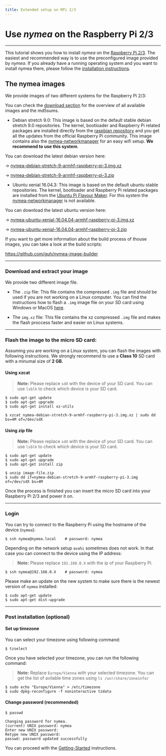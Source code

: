 ```yaml
---
title: Extended setup on RPi 2/3
---
```


# Use *nymea* on the Raspberry Pi 2/3
--------------------------------------------

This tutorial shows you how to install *nymea* on the [Raspberry Pi 2/3](https://www.raspberrypi.org/). The easiest and recommended way is to use the preconfigured image provided by *nymea*. If you already have a running operating system and you want to install nymea there, please follow the [installation instructions](/en/wiki/nymea/master/install).

## The nymea images

We provide images of two different systems for the Raspberry Pi 2/3:

You can check the [download section](https://downloads.guh.io/images/rpi3/) for the overview of all available images and the md5sums.

* Debian stretch 9.0: This image is based on the default stable debian stretch 9.0 repositories. The kernel, bootloader and Raspberry Pi related packages are installed directly from the [raspbian repository](https://www.raspbian.org/RaspbianRepository) and you get all the updates from the official Raspberry Pi community. This image contains also the [nymea-networkmanager](https://github.com/guh/nymea-networkmanager) for an easy wifi setup. **We recommend to use this system**.

You can download the latest debian version here:

→ [nymea-debian-stretch-9-armhf-raspberry-pi-3.img.xz](https://downloads.guh.io/images/rpi3/nymea-debian-stretch-9-armhf-raspberry-pi-3.img.xz)

→ [nymea-debian-stretch-9-armhf-raspberry-pi-3.zip](https://downloads.guh.io/images/rpi3/nymea-debian-stretch-9-armhf-raspberry-pi-3.zip)


* Ubuntu xenial 16.04.3: This image is based on the default ubuntu stable repositories. The kernel, bootloader and Raspberry Pi related packages are installed from the [Ubuntu Pi Flavour Maker](https://ubuntu-pi-flavour-maker.org/). For this system the [nymea-networkmanager](https://github.com/guh/nymea-networkmanager) is not available.

You can download the latest ubuntu version here:

→ [nymea-ubuntu-xenial-16.04.04-armhf-raspberry-pi-3.img.xz](https://downloads.guh.io/images/rpi3/nymea-ubuntu-xenial-16.04.04-armhf-raspberry-pi-3.img.xz)

→ [nymea-ubuntu-xenial-16.04.04-armhf-raspberry-pi-3.zip](https://downloads.guh.io/images/rpi3/nymea-ubuntu-xenial-16.04.04-armhf-raspberry-pi-3.zip)


If you want to get more information about the build process of thouse images, you can take a look at the build scripts:

https://github.com/guh/nymea-image-builder


-----------------------------------------------------
### Download and extract your image

We provide two different image file.

* The `.zip` file: This file contains the compressed `.img` file and should be used if you are not working on a Linux computer. You can find the instructions how to flash a `.img` image file on your SD card using Windows or MacOS [here](https://www.raspberrypi.org/documentation/installation/installing-images/).

* The `img.xz` file: This file contains the xz compressed `.img` file and makes the flash proccess faster and easier on Linux systems.


-----------------------------------------------------
### Flash the image to the micro SD card:

Assuming you are working on a Linux system, you can flash the images with following instructions. We strongly recommend to use a **Class 10** SD card with a minumal size of **2 GB**.

#### Using xzcat

> **Note:** Please replace `sdX` with the device of your SD card. You can use `lsblk` to check which device is your SD card.

    $ sudo apt-get update
    $ sudo apt-get upgrade
    $ sudo apt-get install xz-utils
    
    $ xzcat nymea-debian-stretch-9-armhf-raspberry-pi-3.img.xz | sudo dd bs=4M of=/dev/sdX


#### Using zip file

> **Note:** Please replace `sdX` with the device of your SD card. You can use `lsblk` to check which device is your SD card.

    $ sudo apt-get update
    $ sudo apt-get upgrade
    $ sudo apt-get install zip
    
    $ unzip image-file.zip
    $ sudo dd if=nymea-debian-stretch-9-armhf-raspberry-pi-3.img of=/dev/sdX bs=4M


Once the process is finished you can insert the micro SD card into your Raspberry Pi 2/3 and power it on.

-----------------------------------------------------

### Login

You can try to connect to the Raspberry Pi using the hostname of the device (`nymea`):

    $ ssh nymea@nymea.local    # password: nymea

Depending on the network setup `avahi` sometimes does not work. In that case you can connect to the device using the IP address:

> **Note:** Please replace `192.168.0.X` with the ip of your Raspberry Pi.

    $ ssh nymea@192.168.0.X    # password: nymea

Please make an update on the new system to make sure there is the newest version of `nymea` installed:

    $ sudo apt-get update
    $ sudo apt-get dist-upgrade


-----------------------------------------------------
### Post installation (optional)

#### Set up timezone

You can select your timezone using following command:

    $ tzselect

Once you have selected your timezone, you can run the following command:
> **Note:** Replace `Europe/Vienna` with your selected timezone. You can get the list of avilable time zones using `ls /usr/share/zoneinfo/`

    $ sudo echo "Europe/Vienna" > /etc/timezone
    $ sudo dpkg-reconfigure -f noninteractive tzdata

#### Change password (recommended)

    $ passwd
    
    Changing password for nymea.
    (current) UNIX password: nymea
    Enter new UNIX password:
    Retype new UNIX password:
    passwd: password updated successfully


You can proceed with the [Getting-Started](en/wiki/nymea/master/getting-started) instructions.
